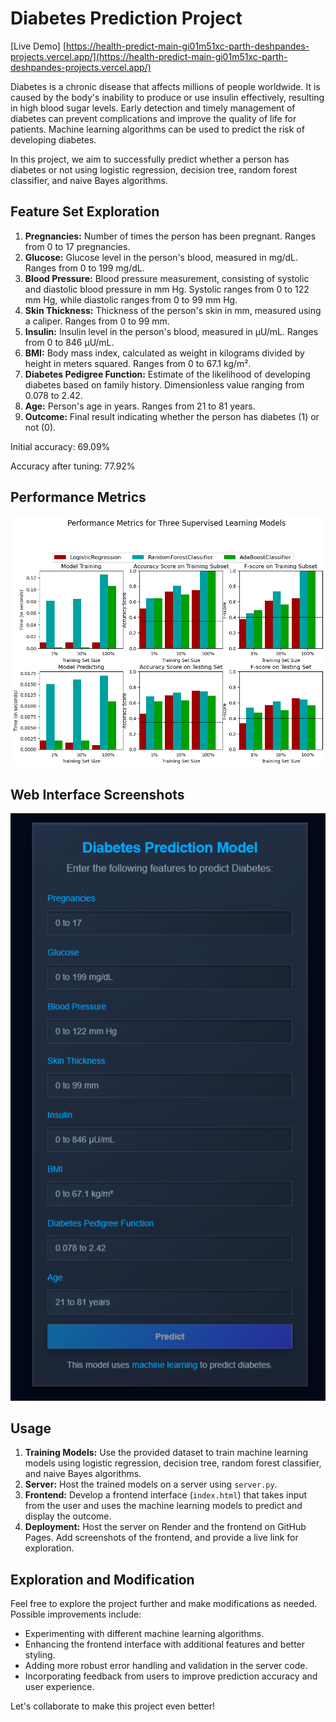 # Diabetes Prediction Project

[Live Demo]
[https://health-predict-main-gi01m51xc-parth-deshpandes-projects.vercel.app/](https://health-predict-main-gi01m51xc-parth-deshpandes-projects.vercel.app/)


Diabetes is a chronic disease that affects millions of people worldwide. It is caused by the body's inability to produce or use insulin effectively, resulting in high blood sugar levels. Early detection and timely management of diabetes can prevent complications and improve the quality of life for patients. Machine learning algorithms can be used to predict the risk of developing diabetes.

In this project, we aim to successfully predict whether a person has diabetes or not using logistic regression, decision tree, random forest classifier, and naive Bayes algorithms.

## Feature Set Exploration

1. **Pregnancies:** Number of times the person has been pregnant. Ranges from 0 to 17 pregnancies.
2. **Glucose:** Glucose level in the person's blood, measured in mg/dL. Ranges from 0 to 199 mg/dL.
3. **Blood Pressure:** Blood pressure measurement, consisting of systolic and diastolic blood pressure in mm Hg. Systolic ranges from 0 to 122 mm Hg, while diastolic ranges from 0 to 99 mm Hg.
4. **Skin Thickness:** Thickness of the person's skin in mm, measured using a caliper. Ranges from 0 to 99 mm.
5. **Insulin:** Insulin level in the person's blood, measured in μU/mL. Ranges from 0 to 846 μU/mL.
6. **BMI:** Body mass index, calculated as weight in kilograms divided by height in meters squared. Ranges from 0 to 67.1 kg/m².
7. **Diabetes Pedigree Function:** Estimate of the likelihood of developing diabetes based on family history. Dimensionless value ranging from 0.078 to 2.42.
8. **Age:** Person's age in years. Ranges from 21 to 81 years.
9. **Outcome:** Final result indicating whether the person has diabetes (1) or not (0).

Initial accuracy: 69.09%

Accuracy after tuning: 77.92%

## Performance Metrics

![Logistic Regression Performance](imgs/metrices.png)

## Web Interface Screenshots

![Screenshot 1](imgs/interface.png)

## Usage

1. **Training Models:** Use the provided dataset to train machine learning models using logistic regression, decision tree, random forest classifier, and naive Bayes algorithms.
2. **Server:** Host the trained models on a server using `server.py`.
3. **Frontend:** Develop a frontend interface (`index.html`) that takes input from the user and uses the machine learning models to predict and display the outcome.
4. **Deployment:** Host the server on Render and the frontend on GitHub Pages. Add screenshots of the frontend, and provide a live link for exploration.

## Exploration and Modification

Feel free to explore the project further and make modifications as needed. Possible improvements include:

- Experimenting with different machine learning algorithms.
- Enhancing the frontend interface with additional features and better styling.
- Adding more robust error handling and validation in the server code.
- Incorporating feedback from users to improve prediction accuracy and user experience.

Let's collaborate to make this project even better!


